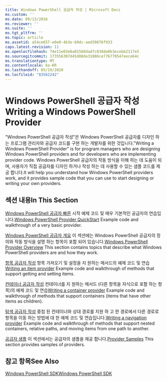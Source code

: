 ```yaml
---
title: Windows PowerShell 공급자 작성 | Microsoft Docs
ms.custom: ''
ms.date: 09/13/2016
ms.reviewer: ''
ms.suite: ''
ms.tgt_pltfrm: ''
ms.topic: article
ms.assetid: a54ce657-e0e0-4b3e-b9dc-aed39876f933
caps.latest.revision: 11
ms.openlocfilehash: 74e11e03e8a01568dad7c038de0b3ecebb2117e5
ms.sourcegitcommit: 173556307d45d88de31086ce776770547eece64c
ms.translationtype: MT
ms.contentlocale: ko-KR
ms.lasthandoff: 05/19/2020
ms.locfileid: "83562242"
---
```

# <a name="writing-a-windows-powershell-provider"></a><span data-ttu-id="d0552-102">Windows PowerShell 공급자 작성</span><span class="sxs-lookup"><span data-stu-id="d0552-102">Writing a Windows PowerShell Provider</span></span>

<span data-ttu-id="d0552-103">"Windows PowerShell 공급자 작성"은 Windows PowerShell 공급자를 디자인 하는 프로그램 관리자와 공급자 코드를 구현 하는 개발자를 위한 것입니다.</span><span class="sxs-lookup"><span data-stu-id="d0552-103">"Writing a Windows PowerShell Provider" is for program managers who are designing Windows PowerShell providers and for developers who are implementing provider code.</span></span> <span data-ttu-id="d0552-104">Windows PowerShell 공급자의 작동 방식을 이해 하는 데 도움이 되며, 사용자가 직접 공급자를 디자인 하거나 작성 하는 데 사용할 수 있는 샘플 코드를 제공 합니다.</span><span class="sxs-lookup"><span data-stu-id="d0552-104">It will help you understand how Windows PowerShell providers work, and it provides sample code that you can use to start designing or writing your own providers.</span></span>

## <a name="in-this-section"></a><span data-ttu-id="d0552-105">섹션 내용</span><span class="sxs-lookup"><span data-stu-id="d0552-105">In This Section</span></span>

<span data-ttu-id="d0552-106">[Windows PowerShell 공급자 빠른](./windows-powershell-provider-quickstart.md) 시작 예제 코드 및 매우 기본적인 공급자의 연습입니다.</span><span class="sxs-lookup"><span data-stu-id="d0552-106">[Windows PowerShell Provider QuickStart](./windows-powershell-provider-quickstart.md) Example code and walkthrough of a very basic provider.</span></span>

<span data-ttu-id="d0552-107">[Windows PowerShell 공급자 개요](./windows-powershell-provider-overview.md) 이 섹션에는 Windows PowerShell 공급자의 정의와 작동 방식을 설명 하는 항목이 포함 되어 있습니다.</span><span class="sxs-lookup"><span data-stu-id="d0552-107">[Windows PowerShell Provider Overview](./windows-powershell-provider-overview.md) This section contains topics that describe what Windows PowerShell providers are and how they work.</span></span>

<span data-ttu-id="d0552-108">[항목 공급자 작성](./writing-an-item-provider.md) 항목 가져오기 및 설정을 지 원하는 메서드의 예제 코드 및 연습</span><span class="sxs-lookup"><span data-stu-id="d0552-108">[Writing an item provider](./writing-an-item-provider.md) Example code and walkthrough of methods that support getting and setting items.</span></span>

<span data-ttu-id="d0552-109">[컨테이너 공급자 작성](./writing-a-container-provider.md) 컨테이너를 지 원하는 메서드 (다른 항목을 자식으로 포함 하는 항목)의 예제 코드 및 연습</span><span class="sxs-lookup"><span data-stu-id="d0552-109">[Writing a container provider](./writing-a-container-provider.md) Example code and walkthrough of methods that support containers (items that have other items as children).</span></span>

<span data-ttu-id="d0552-110">[탐색 공급자 작성](./writing-a-navigation-provider.md) 중첩 된 컨테이너와 상대 경로를 지원 하 고 한 경로에서 다른 경로로 항목을 이동 하는 방법에 대 한 예제 코드 및 연습입니다.</span><span class="sxs-lookup"><span data-stu-id="d0552-110">[Writing a navigation provider](./writing-a-navigation-provider.md) Example code and walkthrough of methods that support nested containers, relative paths, and moving items from one path to another.</span></span>

<span data-ttu-id="d0552-111">[공급자 샘플](./provider-samples.md) 이 섹션에서는 공급자의 샘플을 제공 합니다.</span><span class="sxs-lookup"><span data-stu-id="d0552-111">[Provider Samples](./provider-samples.md) This section provides samples of providers.</span></span>

## <a name="see-also"></a><span data-ttu-id="d0552-112">참고 항목</span><span class="sxs-lookup"><span data-stu-id="d0552-112">See Also</span></span>

[<span data-ttu-id="d0552-113">Windows PowerShell SDK</span><span class="sxs-lookup"><span data-stu-id="d0552-113">Windows PowerShell SDK</span></span>](../windows-powershell-reference.md)
